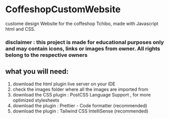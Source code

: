 # CoffeshopCustomWebsite

custome design Website for the coffeshop Tchibo, made with Javascript html and CSS.

### disclaimer : this project is made for educational purposes only and may contain icons, links or images from owner. All rights belong to the respective owners

## what you will need:

1. download the html plugin live server on your IDE
2. check the images folder where all the images are imported from
3. download the CSS plugin : PostCSS Language Support , for more optimized stylesheets
4. download the plugin : Prettier - Code formatter (recommended)
5. download the plugin : Tailwind CSS IntelliSense (recommended)




   




